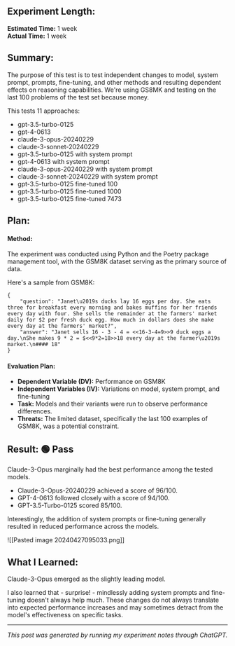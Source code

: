## Experiment Length:
**Estimated Time:** 1 week  
**Actual Time:** 1 week

## Summary:

The purpose of this test is to test independent changes to model, system prompt, prompts, fine-tuning, and other methods and resulting dependent effects on reasoning capabilities. We're using GS8MK and testing on the last 100 problems of the test set because money.


This tests 11 approaches:

- gpt-3.5-turbo-0125
- gpt-4-0613
- claude-3-opus-20240229
- claude-3-sonnet-20240229
- gpt-3.5-turbo-0125 with system prompt
- gpt-4-0613 with system prompt
- claude-3-opus-20240229 with system prompt
- claude-3-sonnet-20240229 with system prompt
- gpt-3.5-turbo-0125 fine-tuned 100
- gpt-3.5-turbo-0125 fine-tuned 1000
- gpt-3.5-turbo-0125 fine-tuned 7473

## Plan:

#### Method:
The experiment was conducted using Python and the Poetry package management tool, with the GSM8K dataset serving as the primary source of data.  

Here's a sample from GSM8K: 

```
{
	"question": "Janet\u2019s ducks lay 16 eggs per day. She eats three for breakfast every morning and bakes muffins for her friends every day with four. She sells the remainder at the farmers' market daily for $2 per fresh duck egg. How much in dollars does she make every day at the farmers' market?", 
	"answer": "Janet sells 16 - 3 - 4 = <<16-3-4=9>>9 duck eggs a day.\nShe makes 9 * 2 = $<<9*2=18>>18 every day at the farmer\u2019s market.\n#### 18"
} 
```
#### Evaluation Plan:
  - **Dependent Variable (DV):** Performance on GSM8K
  - **Independent Variables (IV):** Variations on model, system prompt, and fine-tuning
  - **Task:** Models and their variants were run to observe performance differences.
  - **Threats:** The limited dataset, specifically the last 100 examples of GSM8K, was a potential constraint.


## Result:  🟢 Pass

Claude-3-Opus marginally had the best performance among the tested models.
  
  - Claude-3-Opus-20240229 achieved a score of 96/100.
  - GPT-4-0613 followed closely with a score of 94/100.
  - GPT-3.5-Turbo-0125 scored 85/100.

Interestingly, the addition of system prompts or fine-tuning generally resulted in reduced performance across the models.

![[Pasted image 20240427095033.png]]
## What I Learned:
Claude-3-Opus emerged as the slightly leading model.

I also learned that - surprise! - mindlessly adding system prompts and fine-tuning doesn't always help much. These changes do not always translate into expected performance increases and may sometimes detract from the model's effectiveness on specific tasks.

---

_This post was generated by running my experiment notes through ChatGPT._